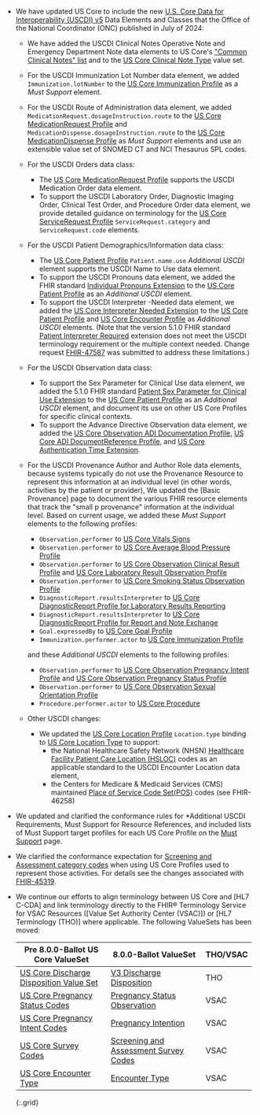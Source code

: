 
- We have updated US Core to include the new [U.S. Core Data for Interoperability (USCDI) v5](https://www.healthit.gov/isa/united-states-core-data-interoperability-uscdi#uscdi-v5) Data Elements and Classes that the Office of the National Coordinator (ONC) published in July of 2024:

  - We have added the USCDI Clinical Notes Operative Note and Emergency Department Note data elements to US Core's ["Common Clinical Notes" list](https://hl7.org/fhir/us/core/2025Jan/clinical-notes.html) and to the [US Core Clinical Note Type](https://hl7.org/fhir/us/core/2025Jan/ValueSet-us-core-clinical-note-type.html) value set.

  - For the USCDI Immunization Lot Number data element, we added `Immunization.lotNumber` to the [US Core Immunization Profile](https://hl7.org/fhir/us/core/2025Jan/StructureDefinition-us-core-immunization.html) as a *Must Support* element.

  - For the USCDI Route of Administration data element, we added `MedicationRequest.dosageInstruction.route` to the [US Core MedicationRequest Profile](https://hl7.org/fhir/us/core/2025Jan/StructureDefinition-us-core-medicationrequest.html) and `MedicationDispense.dosageInstruction.route` to the [US Core MedicationDispense Profile](https://hl7.org/fhir/us/core/2025Jan/StructureDefinition-us-core-medicationdispense.html) as *Must Support* elements and use an extensible value set of SNOMED CT and NCI Thesaurus SPL codes.

  - For the USCDI Orders data class:
    - The [US Core MedicationRequest Profile](https://hl7.org/fhir/us/core/2025Jan/StructureDefinition-us-core-medicationrequest.html) supports the USCDI Medication Order data element.
    - To support the USCDI Laboratory Order, Diagnostic Imaging Order, Clinical Test Order, and Procedure Order data element, we provide detailed guidance on terminology for the [US Core ServiceRequest Profile](https://hl7.org/fhir/us/core/2025Jan/StructureDefinition-us-core-servicerequest.html) `ServiceRequest.category` and `ServiceRequest.code` elements.

  - For the USCDI Patient Demographics/Information data class:
    - The [US Core Patient Profile](https://hl7.org/fhir/us/core/2025Jan/StructureDefinition-us-core-patient.html) `Patient.name.use` *Additional USCDI* element supports the USCDI Name to Use data element.
    - To support the USCDI Pronouns data element, we added the FHIR standard [Individual Pronouns Extension](http://hl7.org/fhir/StructureDefinition/individual-pronouns) to the [US Core Patient Profile](https://hl7.org/fhir/us/core/2025Jan/StructureDefinition-us-core-patient.html)  as an *Additional USCDI* element.
    - To support the USCDI Interpreter -Needed data element, we added the [US Core Interpreter Needed Extension](https://hl7.org/fhir/us/core/2025Jan/StructureDefinition-us-core-interpreter-needed.html) to the [US Core Patient Profile](https://hl7.org/fhir/us/core/2025Jan/StructureDefinition-us-core-patient.html) and [US Core Encounter Profile](https://hl7.org/fhir/us/core/2025Jan/StructureDefinition-us-core-encounter.html) as *Additional USCDI* elements. (Note that the version 5.1.0 FHIR standard [Patient Interpreter Required](https://hl7.org/fhir/extensions/5.1.0/StructureDefinition-patient-interpreterRequired.html) extension does not meet the USCDI terminology requirement or the multiple context needed. Change request [FHIR-47587](https://jira.hl7.org/browse/FHIR-47587) was submitted to address these limitations.)
  
  - For the USCDI Observation data class:
    - To support the Sex Parameter for Clinical Use data element, we added the 5.1.0 FHIR standard [Patient Sex Parameter for Clinical Use Extension](https://hl7.org/fhir/extensions/5.1.0/StructureDefinition-patient-sexParameterForClinicalUse.html) to the [US Core Patient Profile](https://hl7.org/fhir/us/core/2025Jan/StructureDefinition-us-core-patient.html) as an *Additional USCDI* element, and document its use on other US Core Profiles for specific clinical contexts.
     - To support the Advance Directive Observation data element, we added the [US Core Observation ADI Documentation Profile](https://hl7.org/fhir/us/core/2025Jan/StructureDefinition-us-core-observation-adi-documentation.html), [US Core ADI DocumentReference Profile](https://hl7.org/fhir/us/core/2025Jan/StructureDefinition-us-core-adi-documentreference.html), and [US Core Authentication Time Extension](https://hl7.org/fhir/us/core/2025Jan/StructureDefinition-us-core-authentication-time.html).
  
  - For the USCDI Provenance Author and Author Role data elements, because systems typically do not use the Provenance Resource to represent this information at an individual level (in other words, activities by the patient or provider), We updated the [Basic Provenance] page to document the various FHIR resource elements that track the "small p provenance" information at the individual level. Based on current usage, we added these *Must Support* elements to the following profiles:
  
    - `Observation.performer` to [US Core Vitals Signs](https://hl7.org/fhir/us/core/2025Jan/StructureDefinition-us-core-vital-signs.html)
    - `Observation.performer` to [US Core Average Blood Pressure Profile](https://hl7.org/fhir/us/core/2025Jan/StructureDefinition-us-core-average-blood-pressure.html)
    - `Observation.performer` to [US Core Observation Clinical Result Profile](https://hl7.org/fhir/us/core/2025Jan/StructureDefinition-us-core-observation-clinical-result.html) and [US Core Laboratory Result Observation Profile](https://hl7.org/fhir/us/core/2025Jan/StructureDefinition-us-core-observation-lab.html)
    - `Observation.performer` to [US Core Smoking Status Observation Profile](https://hl7.org/fhir/us/core/2025Jan/StructureDefinition-us-core-smokingstatus.html)
    - `DiagnosticReport.resultsInterpreter` to [US Core DiagnosticReport Profile for Laboratory Results Reporting](https://hl7.org/fhir/us/core/2025Jan/StructureDefinition-us-core-diagnosticreport-lab.html)
    - `DiagnosticReport.resultsInterpreter` to [US Core DiagnosticReport Profile for Report and Note Exchange](https://hl7.org/fhir/us/core/2025Jan/StructureDefinition-us-core-diagnosticreport-note.html)
    - `Goal.expressedBy` to [US Core Goal Profile](https://hl7.org/fhir/us/core/2025Jan/StructureDefinition-us-core-goal.html)
    - `Immunization.performer.actor` to [US Core Immunization Profile](https://hl7.org/fhir/us/core/2025Jan/StructureDefinition-us-core-immunization.html)
  
    and these *Additional USCDI* elements to the following profiles:

    - `Observation.performer` to [US Core Observation Pregnancy Intent Profile](
      StructureDefinition-us-core-observation-pregnancyintent.html) and [US Core Observation Pregnancy Status Profile](
      StructureDefinition-us-core-observation-pregnancystatus.html)
    - `Observation.performer` to [US Core Observation Sexual Orientation Profile](
      StructureDefinition-us-core-observation-sexual-orientation.html)
    - `Procedure.performer.actor` to [US Core Procedure](https://hl7.org/fhir/us/core/2025Jan/StructureDefinition-us-core-procedure.html)

  - Other USCDI changes:
     -  We updated the [US Core Location Profile](https://hl7.org/fhir/us/core/2025Jan/StructureDefinition-us-core-location.html) `Location.type` binding to [US Core Location Type](https://hl7.org/fhir/us/core/2025Jan/ValueSet-us-core-location-type.html) to support:
        - the National Healthcare Safety Network (NHSN) [Healthcare Facility Patient Care Location (HSLOC)](https://www.cdc.gov/nhsn/cdaportal/terminology/codesystem/hsloc.html) codes as an applicable standard to the USCDI Encounter Location data element,
        - the Centers for Medicare & Medicaid Services (CMS) maintained [Place of Service Code Set(POS)](https://www.cms.gov/medicare/coding-billing/place-of-service-codes/code-sets) codes (see FHIR-46258)
- We updated and clarified the conformance rules for *Additional USCDI Requirements, Must Support for Resource References, and included lists of Must Support target profiles for each US Core Profile on the [Must Support](https://hl7.org/fhir/us/core/2025Jan/must-support.html) page.
- We clarified the conformance expectation for [Screening and Assessment category codes](https://hl7.org/fhir/us/core/2025Jan/screening-and-assessments.html#terminology) when using US Core Profiles used to represent those activities.  For details see the changes associated with [FHIR-45319](https://hl7.org/fhir/us/core/2025Jan/changes.html#fhir-45319).
- We continue our efforts to align terminology between US Core and [HL7 C-CDA] and link terminology directly to the FHIR® Terminology Service for VSAC Resources ([Value Set Authority Center (VSAC)]) or [HL7 Terminology (THO)] where applicable.  The following ValueSets has been moved:
  
   |Pre 8.0.0-Ballot US Core ValueSet|8.0.0-Ballot ValueSet|THO/VSAC|
   |---|---|---|
   [US Core Discharge Disposition Value Set](https://hl7.org/fhir/us/core/STU7/ValueSet-us-core-discharge-disposition.html)|[V3 Discharge Disposition](https://terminology.hl7.org/6.0.2/ValueSet-v3-USEncounterDischargeDisposition.html)|THO|
   [US Core Pregnancy Status Codes](https://hl7.org/fhir/us/core/STU7/ValueSet-us-core-pregnancy-status.html)|[Pregnancy Status Observation](https://vsac.nlm.nih.gov/valueset/2.16.840.1.113762.1.4.1240.12/expansion)|VSAC|
   [US Core Pregnancy Intent Codes](https://hl7.org/fhir/us/core/STU7/ValueSet-us-core-pregnancy-intent.html)|[Pregnancy Intention](https://vsac.nlm.nih.gov/valueset/2.16.840.1.113762.1.4.1166.22/expansion)|VSAC|
   [US Core Survey Codes](https://hl7.org/fhir/us/core/STU7/ValueSet-us-core-survey-codes.html)|[Screening and Assessment Survey Codes](https://vsac.nlm.nih.gov/valueset/2.16.840.1.113762.1.4.1267.13/expansion)|VSAC|
   [US Core Encounter Type](https://hl7.org/fhir/us/core/STU7/ValueSet-us-core-encounter-type.html)|[Encounter Type](https://vsac.nlm.nih.gov/valueset/2.16.840.1.113762.1.4.1267.23/expansion)|VSAC|
   {:.grid}